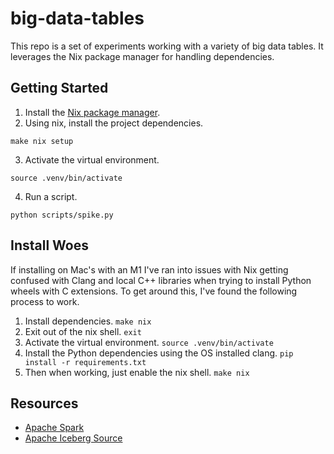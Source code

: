 # big-data-tables
This repo is a set of experiments working with a variety of big data tables.
It leverages the Nix package manager for handling dependencies.

## Getting Started
1. Install the [Nix package manager](https://nixos.org/manual/nix/stable/installation/installing-binary.html).
2. Using nix, install the project dependencies.
```shell
make nix setup
```
3. Activate the virtual environment.
```shell
source .venv/bin/activate
```
4. Run a script.
```shell
python scripts/spike.py
```

## Install Woes
If installing on Mac's with an M1 I've ran into issues with Nix getting confused
with Clang and local C++ libraries when trying to install Python wheels with
C extensions. To get around this, I've found the following process to work.
1. Install dependencies. `make nix`
2. Exit out of the nix shell. `exit`
3. Activate the virtual environment. `source .venv/bin/activate`
4. Install the Python dependencies using the OS installed clang. `pip install -r requirements.txt`
5. Then when working, just enable the nix shell. `make nix`

## Resources
- [Apache Spark](https://spark.apache.org/)
- [Apache Iceberg Source](https://github.com/apache/iceberg)
